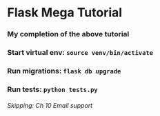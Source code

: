 # Flask Mega Tutorial

### My completion of the above tutorial

### Start virtual env: `source venv/bin/activate`

### Run migrations: `flask db upgrade`

### Run tests: `python tests.py`


###### Skipping: Ch 10 Email support